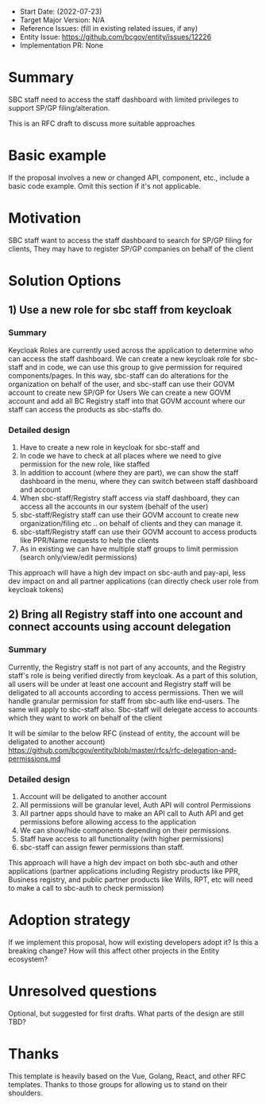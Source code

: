 - Start Date: (2022-07-23)
- Target Major Version: N/A
- Reference Issues: (fill in existing related issues, if any)
- Entity Issue: https://github.com/bcgov/entity/issues/12226
- Implementation PR: None


# Summary

SBC staff need to access the staff dashboard with limited privileges to support SP/GP filing/alteration.

This is an RFC draft to discuss more suitable approaches 

# Basic example

If the proposal involves a new or changed API, component, etc., include a basic code example.
Omit this section if it's not applicable.

# Motivation
SBC staff want to access the staff dashboard to search for SP/GP filing for clients, They may have to register SP/GP companies on behalf of the client

# Solution Options
## 1) Use a new role for sbc staff from keycloak

### Summary
Keycloak Roles are currently used across the application to determine who can access the staff dashboard.
We can create a new keycloak role for sbc-staff and in code, we can use this group to give permission for required components/pages.
In this way, sbc-staff can do alterations for the organization on behalf of the user, and sbc-staff can use their GOVM account to create new SP/GP for Users
We can create a new GOVM account and add all BC Registry staff into that GOVM account where our staff can access the products as sbc-staffs do.

### Detailed design
1. Have to create a new role in keycloak for sbc-staff and
2. In code we have to check at all places where we need to give permission for the new role, like staffed
3. In addition to account (where they are part), we can show the staff dashboard in the menu, where they can switch between staff dashboard and account 
4. When sbc-staff/Registry staff access via staff dashboard, they can access all the accounts in our system (behalf of the user)
5.  sbc-staff/Registry staff can use their  GOVM account to create new organization/filing etc .. on behalf of clients and they can manage it.
6. sbc-staff/Registry staff  can use their  GOVM account  to access products like PPR/Name requests to help the clients
7. As in existing we can have multiple staff groups to limit permission (search only/view/edit permissions)


This approach will have a high dev impact on sbc-auth and pay-api, less dev impact on and all partner applications (can directly check user role from keycloak tokens)


## 2) Bring all Registry staff into one account and connect accounts using account delegation

### Summary
Currently, the Registry staff is not part of any accounts, and the Registry staff's role is being verified directly from keycloak. As a part of this solution, all users will be under at least one account and Registry staff will be deligated to all accounts according to access permissions. Then we will handle granular permission for staff from sbc-auth like end-users.
The same will apply to sbc-staff also. Sbc-staff will delegate access to accounts which they want to work on behalf of the client

It will be similar to the below RFC (instead of entity, the account will be deligated to another account)
https://github.com/bcgov/entity/blob/master/rfcs/rfc-delegation-and-permissions.md

### Detailed design
1. Account will be deligated to another account
2. All permissions will be granular level, Auth API will control Permissions
3. All partner apps should have to make an API call to Auth API and get permissions before allowing access to the application
4. We can show/hide components depending on their permissions.
5. Staff have access to all functionality (with higher permissions)
6. sbc-staff can assign fewer permissions than staff.

This approach will have a high dev impact on both sbc-auth and other applications (partner applications including Registry products like PPR, Business registry, and public partner products like Wills, RPT, etc will need to make a call to sbc-auth to check permission)

# Adoption strategy

If we implement this proposal, how will existing developers adopt it? Is this a breaking change? How will this affect other projects in the Entity ecosystem?

# Unresolved questions

Optional, but suggested for first drafts. What parts of the design are still TBD?

# Thanks

This template is heavily based on the Vue, Golang, React, and other RFC templates. Thanks to those groups for allowing us to stand on their shoulders.


